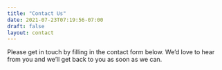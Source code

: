```yaml
---
title: "Contact Us"
date: 2021-07-23T07:19:56-07:00
draft: false
layout: contact
---
```


Please get in touch by filling in the contact form below. We’d love to hear from you and we’ll get back to you as soon as we can.